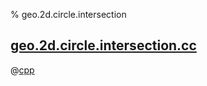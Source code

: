 % geo.2d.circle.intersection

## [geo.2d.circle.intersection.cc](geo.2d.circle.intersection.cc)

@[cpp](geo.2d.circle.intersection.cc)
